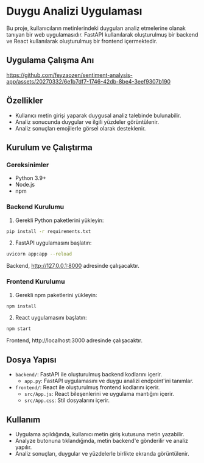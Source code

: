 # Duygu Analizi Uygulaması

Bu proje, kullanıcıların metinlerindeki duyguları analiz etmelerine olanak tanıyan bir web uygulamasıdır. FastAPI kullanılarak oluşturulmuş bir backend ve React kullanılarak oluşturulmuş bir frontend içermektedir.

## Uygulama Çalışma Anı



https://github.com/feyzaozen/sentiment-analysis-app/assets/20270332/6e1b7df7-1746-42db-8be4-3eef9307b190



## Özellikler

- Kullanıcı metin girişi yaparak duygusal analiz talebinde bulunabilir.
- Analiz sonucunda duygular ve ilgili yüzdeler görüntülenir.
- Analiz sonuçları emojilerle görsel olarak desteklenir.

## Kurulum ve Çalıştırma

### Gereksinimler

- Python 3.9+
- Node.js
- npm

### Backend Kurulumu

1. Gerekli Python paketlerini yükleyin:

```bash
pip install -r requirements.txt
```

2. FastAPI uygulamasını başlatın:

```bash
uvicorn app:app --reload
```

Backend, http://127.0.0.1:8000 adresinde çalışacaktır.

### Frontend Kurulumu

1. Gerekli npm paketlerini yükleyin:

```bash
npm install
```

2. React uygulamasını başlatın:

```bash
npm start
```

Frontend, http://localhost:3000 adresinde çalışacaktır.

## Dosya Yapısı

- `backend/`: FastAPI ile oluşturulmuş backend kodlarını içerir.
    - `app.py`: FastAPI uygulamasını ve duygu analizi endpoint'ini tanımlar.
- `frontend/`: React ile oluşturulmuş frontend kodlarını içerir.
    - `src/App.js`: React bileşenlerini ve uygulama mantığını içerir.
    - `src/App.css`: Stil dosyalarını içerir.

## Kullanım

- Uygulama açıldığında, kullanıcı metin giriş kutusuna metin yazabilir.
- Analyze butonuna tıklandığında, metin backend'e gönderilir ve analiz yapılır.
- Analiz sonuçları, duygular ve yüzdelerle birlikte ekranda görüntülenir.

